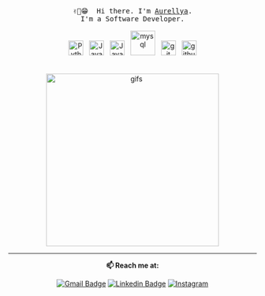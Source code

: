 <p align="center">
  <br>
  <br>
  <br>
  <samp>✌🏻😁 &nbsp;Hi there. I'm <a href="https://github.com/Aurellya">Aurellya</a>.<br> I'm a Software Developer.<br><br></samp>
  <img alt="Python" width="30px" src="https://user-images.githubusercontent.com/58356073/89732237-f5eeef80-da7f-11ea-9819-a2ee0272d9b5.png" /> &nbsp;
  <img alt="Java" width="30px" src="https://user-images.githubusercontent.com/58356073/89732314-7d3c6300-da80-11ea-88a8-ff136ef907c2.png" /> &nbsp;
  <img alt="Javascript" width="30px" src="https://user-images.githubusercontent.com/58356073/89732318-8b8a7f00-da80-11ea-89ad-94bbeae54e75.png" /> &nbsp;
  <img alt="mysql" width="50px" src="https://user-images.githubusercontent.com/58356073/89732328-98a76e00-da80-11ea-8890-45c5eddcee3f.png" /> &nbsp;
  <img alt="git" width="30px" src="https://user-images.githubusercontent.com/58356073/89732338-ad840180-da80-11ea-9e62-8c20ec5290c3.png" /> &nbsp;
  <img alt="github" width="30px" src="https://user-images.githubusercontent.com/58356073/89732334-a3620300-da80-11ea-8f8b-1614f1780bc7.png" /> 
  <br>
  <br>
  <br>
<!--   <a href="http://www.lowgif.com/be83dd67333eefab.html" target="_blank"><img width="350" src="http://cdn.lowgif.com/full/be83dd67333eefab-gifs-transparent-background-11-background-check-all.gif" border="0" alt="gifs"/></a> -->
  <a href="https://giphy.com/stickers/party-fiesta-partee-YzNaAyWhSMlZw49wI7" target="_blank"><img width="350" src="https://media1.giphy.com/media/YzNaAyWhSMlZw49wI7/giphy.gif?cid=ecf05e47ht8mkecpxp3a440qib1rzet4q1q9g1wg13pzkzxg&rid=giphy.gif&ct=s" border="0" alt="gifs"/></a>
  
------------
<div align="center">
  
  **📫 Reach me at:**<br>

[![Gmail Badge](https://img.shields.io/badge/-Gmail-c14438?style=flat-square&logo=Gmail&logoColor=white&link=mailto:caurellyagho25@gmail.com)](mailto:aurellyagho25@gmail.com)
[![Linkedin Badge](https://img.shields.io/badge/-LinkedIn-blue?style=flat-square&logo=Linkedin&logoColor=white&link=https://www.linkedin.com/in/aurellya-g-33583017a/)](https://www.linkedin.com/in/aurellya-g-33583017a/)
[![Instagram](https://img.shields.io/badge/-Instagram-lightgrey?style=flat-square&logo=Instagram&logoColor=white&link=https://www.instagram.com/aurellyagoh25/)](https://www.instagram.com/aurellyagoh25/)

</div>

